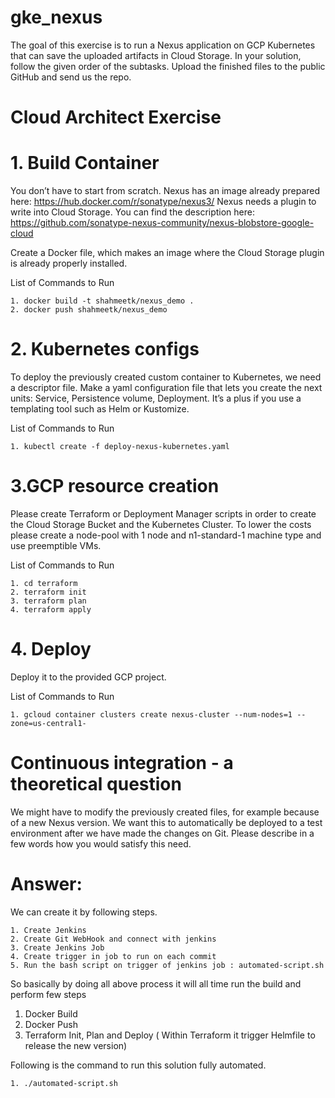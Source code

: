 # gke_nexus
The goal of this exercise is to run a Nexus application on GCP Kubernetes that can save the uploaded artifacts in Cloud Storage. In your solution, follow the given order of the subtasks. Upload the finished files to the public GitHub and send us the repo. 


# Cloud Architect Exercise

# 1. Build Container

You don’t have to start from scratch. Nexus has an image already prepared here: https://hub.docker.com/r/sonatype/nexus3/
Nexus needs a plugin to write into Cloud Storage. You can find the description here: https://github.com/sonatype-nexus-community/nexus-blobstore-google-cloud

Create a Docker file, which makes an image where the Cloud Storage plugin is already properly installed. 

List of Commands to Run 

```
1. docker build -t shahmeetk/nexus_demo .
2. docker push shahmeetk/nexus_demo
```

# 2. Kubernetes configs

To deploy the previously created custom container to Kubernetes, we need a descriptor file. Make a yaml configuration file that lets you create the next units: Service, Persistence volume, Deployment. It’s a plus if you use a templating tool such as Helm or Kustomize.

List of Commands to Run 

```
1. kubectl create -f deploy-nexus-kubernetes.yaml
```

# 3.GCP resource creation
Please create Terraform or Deployment Manager scripts in order to create the Cloud Storage Bucket and the Kubernetes Cluster. To lower the costs please create a node-pool with 1 node and n1-standard-1 machine type and use preemptible VMs.

List of Commands to Run 

```
1. cd terraform
2. terraform init
3. terraform plan
4. terraform apply 
```

# 4. Deploy
  Deploy it to the provided GCP project. 

  List of Commands to Run 
  ```
  1. gcloud container clusters create nexus-cluster --num-nodes=1 --zone=us-central1-
  ```


# Continuous integration - a theoretical question
We might have to modify the previously created files, for example because of a new Nexus version. We want this to automatically be deployed to a test environment after we have made the changes on Git. 
Please describe in a few words how you would satisfy this need. 

# Answer:
We can create it by following steps.
```
1. Create Jenkins
2. Create Git WebHook and connect with jenkins
3. Create Jenkins Job 
4. Create trigger in job to run on each commit
5. Run the bash script on trigger of jenkins job : automated-script.sh
```
So basically by doing all above process it will all time run the build and perform few steps
1. Docker Build
2. Docker Push
3. Terraform Init, Plan and Deploy ( Within Terraform it trigger Helmfile to release the new version)

Following is the command to run this solution fully automated.
```
1. ./automated-script.sh
```